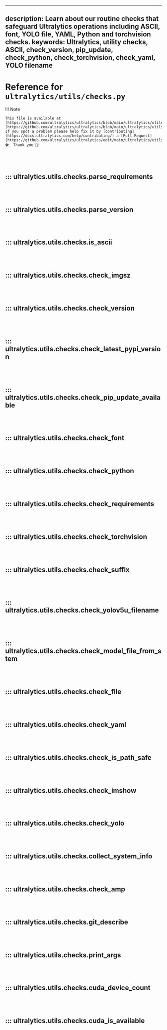 ______________________________________________________________________

## description: Learn about our routine checks that safeguard Ultralytics operations including ASCII, font, YOLO file, YAML, Python and torchvision checks. keywords: Ultralytics, utility checks, ASCII, check_version, pip_update, check_python, check_torchvision, check_yaml, YOLO filename

# Reference for `ultralytics/utils/checks.py`

!!! Note

```
This file is available at [https://github.com/ultralytics/ultralytics/blob/main/ultralytics/utils/checks.py](https://github.com/ultralytics/ultralytics/blob/main/ultralytics/utils/checks.py). If you spot a problem please help fix it by [contributing](https://docs.ultralytics.com/help/contributing/) a [Pull Request](https://github.com/ultralytics/ultralytics/edit/main/ultralytics/utils/checks.py) 🛠️. Thank you 🙏!
```

<br><br>

## ::: ultralytics.utils.checks.parse_requirements

<br><br>

## ::: ultralytics.utils.checks.parse_version

<br><br>

## ::: ultralytics.utils.checks.is_ascii

<br><br>

## ::: ultralytics.utils.checks.check_imgsz

<br><br>

## ::: ultralytics.utils.checks.check_version

<br><br>

## ::: ultralytics.utils.checks.check_latest_pypi_version

<br><br>

## ::: ultralytics.utils.checks.check_pip_update_available

<br><br>

## ::: ultralytics.utils.checks.check_font

<br><br>

## ::: ultralytics.utils.checks.check_python

<br><br>

## ::: ultralytics.utils.checks.check_requirements

<br><br>

## ::: ultralytics.utils.checks.check_torchvision

<br><br>

## ::: ultralytics.utils.checks.check_suffix

<br><br>

## ::: ultralytics.utils.checks.check_yolov5u_filename

<br><br>

## ::: ultralytics.utils.checks.check_model_file_from_stem

<br><br>

## ::: ultralytics.utils.checks.check_file

<br><br>

## ::: ultralytics.utils.checks.check_yaml

<br><br>

## ::: ultralytics.utils.checks.check_is_path_safe

<br><br>

## ::: ultralytics.utils.checks.check_imshow

<br><br>

## ::: ultralytics.utils.checks.check_yolo

<br><br>

## ::: ultralytics.utils.checks.collect_system_info

<br><br>

## ::: ultralytics.utils.checks.check_amp

<br><br>

## ::: ultralytics.utils.checks.git_describe

<br><br>

## ::: ultralytics.utils.checks.print_args

<br><br>

## ::: ultralytics.utils.checks.cuda_device_count

<br><br>

## ::: ultralytics.utils.checks.cuda_is_available

<br><br>

